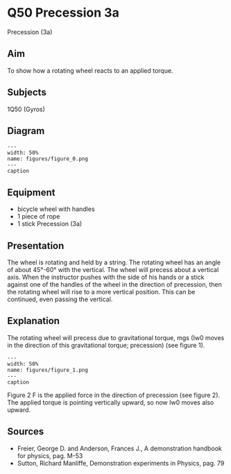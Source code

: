 # Q50 Precession  3a  
 Precession (3a)   
  
## Aim   
 To show how a rotating wheel reacts to an applied torque.    
  
## Subjects   
 1Q50 (Gyros)   
  
## Diagram   
   
```{figure} figures/figure_0.png  
---  
width: 50%  
name: figures/figure_0.png  
---  
caption  
``` 
      
  
## Equipment   
 
 *  bicycle wheel with handles 
 *  1 piece of rope 
 *  1 stick Precession (3a)
    
  
## Presentation   
 The wheel is rotating and held by a string. The rotating wheel has an angle of about 45°-60° with the vertical. The wheel will precess about a vertical axis. When the instructor pushes with the side of his hands or a stick against one of the handles of the wheel in the direction of precession, then the rotating wheel will rise to a more vertical position. This can be continued, even passing the vertical.    
  
## Explanation   
 The rotating wheel will precess due to gravitational torque, mgs (Iw0 moves in the direction of this gravitational torque; precession) (see figure 1).      
```{figure} figures/figure_1.png  
---  
width: 50%  
name: figures/figure_1.png  
---  
caption  
``` 
 Figure 2  F is the applied force in the direction of precession (see figure 2). The applied torque is pointing vertically upward, so now Iw0 moves also upward.    
  
## Sources   
 
 *  Freier, George D. and Anderson, Frances J., A demonstration handbook for physics, pag. M-53 
 *  Sutton, Richard Manliffe, Demonstration experiments in Physics, pag. 79
  